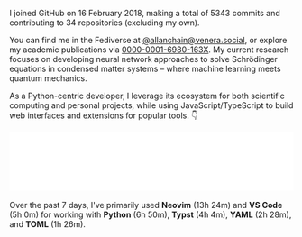 I joined GitHub on 16 February 2018, making a total of 5343 commits and contributing to 34 repositories (excluding my own).

You can find me in the Fediverse at [@allanchain@venera.social](https://venera.social/profile/allanchain), or explore my academic publications via [0000-0001-6980-163X](https://orcid.org/0000-0001-6980-163X). My current research focuses on developing neural network approaches to solve Schrödinger equations in condensed matter systems – where machine learning meets quantum mechanics.

As a Python-centric developer, I leverage its ecosystem for both scientific computing and personal projects, while using JavaScript/TypeScript to build web interfaces and extensions for popular tools. 👇

<p align="center">
  <img src="https://github.com/AllanChain/AllanChain/blob/main/languages.svg">
</p>

Over the past 7 days, I've primarily used **Neovim** (13h 24m) and **VS Code** (5h 0m) for working with **Python** (6h 50m), **Typst** (4h 4m), **YAML** (2h 28m), and **TOML** (1h 26m).